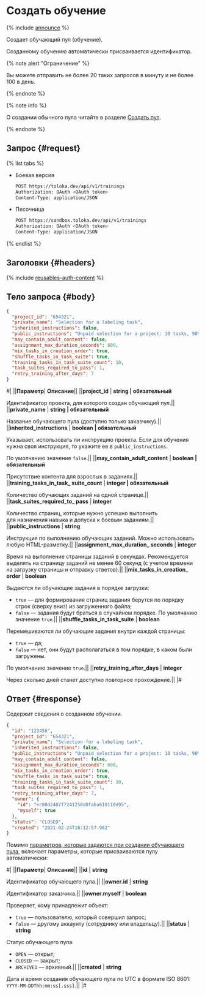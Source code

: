 # Создать обучение

{% include [announce](../_includes/announce.md) %}

Создает обучающий пул (обучение).

Созданному обучению автоматически присваивается идентификатор.

{% note alert "Ограничение" %}

Вы можете отправить не более 20 таких запросов в минуту и не более 100 в день.

{% endnote %}

{% note info %}

О создании обычного пула читайте в разделе [Создать пул](create-pool.md).

{% endnote %}

## Запрос {#request}

{% list tabs %}

- Боевая версия

    ```bash
    POST https://toloka.dev/api/v1/trainings
    Authorization: OAuth <OAuth token>
    Content-Type: application/JSON
    ```

- Песочница

    ```bash
    POST https://sandbox.toloka.dev/api/v1/trainings
    Authorization: OAuth <OAuth token>
    Content-Type: application/JSON
    ```

{% endlist %}

## Заголовки {#headers}

{% include [reusables-auth-content](../_includes/reusables/id-reusables/auth-content.md) %}

## Тело запроса {#body}

```json
{
  "project_id": "654321",
  "private_name": "Selection for a labeling task",
  "inherited_instructions": false,
  "public_instructions": "Unpaid selection for a project: 10 tasks, 90% threshold.",
  "may_contain_adult_content": false,
  "assignment_max_duration_seconds": 600,
  "mix_tasks_in_creation_order": true,
  "shuffle_tasks_in_task_suite": true,
  "training_tasks_in_task_suite_count": 10,
  "task_suites_required_to_pass": 1,
  "retry_training_after_days": 7
}
```

#|
||**Параметр**| **Описание**||
||**project_id** | **string \| обязательный**

Идентификатор проекта, для которого создан обучающий пул.||
||**private_name** | **string \| обязательный**

Название обучающего пула (доступно только заказчику).||
||**inherited_instructions** | **boolean \| обязательный**

Указывает, использовать ли инструкцию проекта. Если для обучения нужна своя инструкция, то укажите ее в `public_instructions`.

По умолчанию значение `false`.||
||**may_contain_adult_content** | **boolean \| обязательный**

Присутствие контента для взрослых в заданиях.||
||**training_tasks_in_task_ suite_count** | **integer \| обязательный**

Количество обучающих заданий на одной странице.||
||**task_suites_required_to_ pass** | **integer**

Количество страниц, которые нужно успешно выполнить для назначения навыка и допуска к боевым заданиям.||
||**public_instructions** | **string**

Инструкция по выполнению обучающих заданий. Можно использовать любую HTML-разметку.||
||**assignment_max_duration_ seconds** | **integer**

Время на выполнение страницы заданий в секундах. Рекомендуется выделять на страницу заданий не менее 60 секунд (с учетом времени на загрузку страницы и отправку ответов).||
||**mix_tasks_in_creation_ order** | **boolean**

Выдаются ли обучающие задания в порядке загрузки:

- `true` — для формирования страниц задания берутся по порядку строк (сверху вниз) из загруженного файла;
- `false` — задания будут браться в случайном порядке.
По умолчанию значение `true`.||
||**shuffle_tasks_in_task_suite** | **boolean**

Перемешиваются ли обучающие задания внутри каждой страницы:

- `true` — да;
- `false` — нет, они будут располагаться в том порядке, в каком были загружены.

По умолчанию значение `true`.||
||**retry_training_after_days** | **integer**

Через сколько дней станет доступно повторное прохождение.||
|#

## Ответ {#response}

Содержит сведения о созданном обучении.

```json
{
  "id": "123456",
  "project_id": "654321",
  "private_name": "Selection for a labeling task",
  "inherited_instructions": false,
  "public_instructions": "Unpaid selection for a project: 10 tasks, 90% threshold.",
  "may_contain_adult_content": false,
  "assignment_max_duration_seconds": 600,
  "mix_tasks_in_creation_order": true,
  "shuffle_tasks_in_task_suite": true,
  "training_tasks_in_task_suite_count": 10,
  "task_suites_required_to_pass": 1,
  "retry_training_after_days": 7,
  "owner": {
    "id": "ec00d2407f7241258d0faba610110d95",
    "myself": true
  },
  "status": "CLOSED",
  "created": "2021-02-24T18:12:57.962"
}
```

Помимо [параметров, которые задаются при создании обучающего пула,](#training-param) включает параметры, которые присваиваются пулу автоматически:

#|
||**Параметр**| **Описание**||
||**id** | **string**

Идентификатор обучающего пула.||
||**owner.id** | **string**

Идентификатор заказчика.||
||**owner.myself** | **boolean**

Проверяет, кому принадлежит объект:

- `true` — пользователю, который совершил запрос;
- `false` — другому аккаунту (сотруднику или владельцу).||
||**status** | **string**

Статус обучающего пула:

- `OPEN` — открыт;
- `CLOSED` — закрыт;
- `ARCHIVED` — архивный.||
||**created** | **string**

Дата и время создания обучающего пула по UTC в формате ISO 8601: `YYYY-MM-DDThh:mm:ss[.sss]`.||
|#